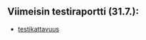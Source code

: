 
## Viimeisin testiraportti (31.7.):

- [testikattavuus](https://github.com/Doubleneck/RSA_IMPLEMENTAATIO/blob/master/dokumentaatio/kuvat/testikattavuusraportti_31_7_2022.png)  
